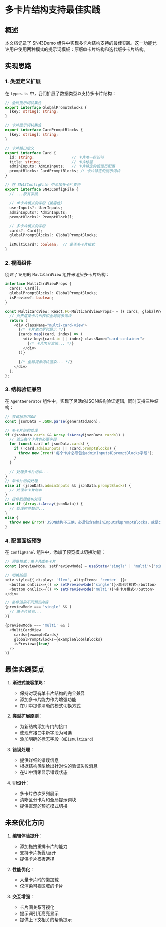 # 多卡片结构支持最佳实践

## 概述

本文档记录了 SN43Demo 组件中实现多卡片结构支持的最佳实践。这一功能允许用户使用两种模式的提示词模板：原版单卡片结构和迭代版多卡片结构。

## 实现思路

### 1. 类型定义扩展

在 `types.ts` 中，我们扩展了数据类型以支持多卡片结构：

```typescript
// 全局提示词块集合
export interface GlobalPromptBlocks {
  [key: string]: string;
}

// 卡片提示词块集合
export interface CardPromptBlocks {
  [key: string]: string;
}

// 卡片接口定义
export interface Card {
  id: string;                 // 卡片唯一标识符
  title: string;              // 卡片标题
  adminInputs: AdminInputs;   // 卡片特定的管理员配置
  promptBlocks: CardPromptBlocks; // 卡片特定的提示词块
}

// 在 SN43ConfigFile 中添加多卡片支持
export interface SN43ConfigFile {
  // ...原有字段
  
  // 单卡片模式的字段（兼容性）
  userInputs?: UserInputs;
  adminInputs?: AdminInputs;
  promptBlocks?: PromptBlock[];
  
  // 多卡片模式的字段
  cards?: Card[];
  globalPromptBlocks?: GlobalPromptBlocks;
  
  isMultiCard?: boolean;  // 是否多卡片模式
}
```

### 2. 视图组件

创建了专用的 `MultiCardView` 组件来渲染多卡片结构：

```typescript
interface MultiCardViewProps {
  cards: Card[];
  globalPromptBlocks?: GlobalPromptBlocks;
  isPreview?: boolean;
}

const MultiCardView: React.FC<MultiCardViewProps> = ({ cards, globalPromptBlocks, isPreview = false }) => {
  // 负责渲染卡片列表和全局提示词块
  return (
    <div className="multi-card-view">
      {/* 卡片依次罗列展示 */}
      {cards.map((card, index) => (
        <div key={card.id || index} className="card-container">
          {/* 卡片内容渲染... */}
        </div>
      ))}
      
      {/* 全局提示词块渲染... */}
    </div>
  );
};
```

### 3. 结构验证兼容

在 `AgentGenerator` 组件中，实现了灵活的JSON结构验证逻辑，同时支持三种结构：

```typescript
// 尝试解析JSON
const jsonData = JSON.parse(generatedJson);

// 多卡片结构处理
if (jsonData.cards && Array.isArray(jsonData.cards)) {
  // 验证每个卡片的必要字段
  for (const card of jsonData.cards) {
    if (!card.adminInputs || !card.promptBlocks) {
      throw new Error('每个卡片必须包含adminInputs和promptBlocks字段');
    }
  }
  
  // 处理多卡片结构...
}
// 单卡片结构处理
else if (jsonData.adminInputs && jsonData.promptBlocks) {
  // 处理单卡片结构...
}
// 控件数组结构处理
else if (Array.isArray(jsonData)) {
  // 处理控件数组...
}
else {
  throw new Error('JSON结构不正确，必须包含adminInputs和promptBlocks，或是cards数组，或是控件数组');
}
```

### 4. 配置面板预览

在 `ConfigPanel` 组件中，添加了预览模式切换功能：

```typescript
// 预览模式：单卡片或多卡片
const [previewMode, setPreviewMode] = useState<'single' | 'multi'>('single');

// 切换按钮
<div style={{ display: 'flex', alignItems: 'center' }}>
  <button onClick={() => setPreviewMode('single')}>单卡片模式</button>
  <button onClick={() => setPreviewMode('multi')}>多卡片模式</button>
</div>

// 条件渲染不同预览内容
{previewMode === 'single' && (
  // 单卡片预览...
)}

{previewMode === 'multi' && (
  <MultiCardView 
    cards={exampleCards} 
    globalPromptBlocks={exampleGlobalBlocks}
    isPreview={true}
  />
)}
```

## 最佳实践要点

1. **渐进式兼容策略**：
   - 保持对现有单卡片结构的完全兼容
   - 添加多卡片能力作为增强功能
   - 在UI中提供清晰的模式切换方式

2. **类型扩展原则**：
   - 为新结构添加专门的接口
   - 使现有接口中新字段为可选
   - 添加明确的标志字段（如`isMultiCard`）

3. **错误处理**：
   - 提供详细的错误信息
   - 根据结构类型给出针对性的验证失败消息
   - 在UI中清晰显示错误状态

4. **UI设计**：
   - 多卡片依次罗列展示
   - 清晰区分卡片和全局提示词块
   - 提供直观的预览模式切换

## 未来优化方向

1. **编辑体验提升**：
   - 添加拖拽重排卡片的能力
   - 支持卡片折叠/展开
   - 提供卡片模板选择

2. **性能优化**：
   - 大量卡片时的懒加载
   - 仅渲染可视区域的卡片

3. **交互增强**：
   - 卡片间关系可视化
   - 提示词引用高亮显示
   - 提供上下文相关的帮助提示
